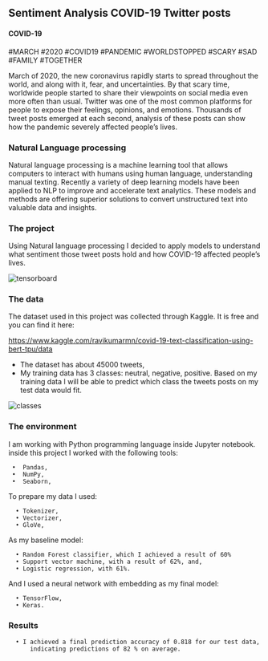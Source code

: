 ## Sentiment Analysis COVID-19 Twitter posts

#### COVID-19


#MARCH #2020 #COVID19 #PANDEMIC #WORLDSTOPPED #SCARY #SAD #FAMILY #TOGETHER

March of 2020, the new coronavirus rapidly starts to spread throughout the world, and along with it, fear, and uncertainties. By that scary time, worldwide people started to share their viewpoints on social media even more often than usual. Twitter was one of the most common platforms for people to expose their feelings, opinions, and emotions. Thousands of tweet posts emerged at each second, analysis of these posts can show how the pandemic severely affected people’s lives.

### Natural Language processing

Natural language processing is a machine learning tool that allows computers to interact with humans using human language, understanding manual texting. 
Recently a variety of deep learning models have been applied to NLP to improve and accelerate text analytics. These models and methods are offering superior solutions to convert unstructured text into valuable data and insights.

### The project

Using Natural language processing I decided to apply models to understand what sentiment those tweet posts hold and how COVID-19 affected people’s lives.

![tensorboard](https://user-images.githubusercontent.com/84256873/159619135-85209024-4ea7-440f-ad45-cebbff16bb21.png)

### The data

The dataset used in this project was collected through Kaggle. It is free and you can find it here:

https://www.kaggle.com/ravikumarmn/covid-19-text-classification-using-bert-tpu/data

  * The dataset has about 45000 tweets, 
  * My training data has 3 classes: neutral, negative, positive. 
Based on my training data I will be able to predict which class the tweets posts on my test data would fit.

![classes](https://user-images.githubusercontent.com/84256873/159619413-e6cd96a6-fa37-4a94-8608-1529fd601091.png)

### The environment

I am working with Python programming language inside Jupyter notebook. inside this project I worked with the following tools:

     •	Pandas,
     •	NumPy,
     •	Seaborn,

  To prepare my data I used:

      •	Tokenizer,
      •	Vectorizer,
      •	GloVe,
  
  As my baseline model:
  
      •	Random Forest classifier, which I achieved a result of 60%
      •	Support vector machine, with a result of 62%, and,
      •	Logistic regression, with 61%.

  
  And I used a neural network with embedding as my final model:

      •	TensorFlow,
      •	Keras.



### Results

      • I achieved a final prediction accuracy of 0.818 for our test data,
          indicating predictions of 82 % on average.
